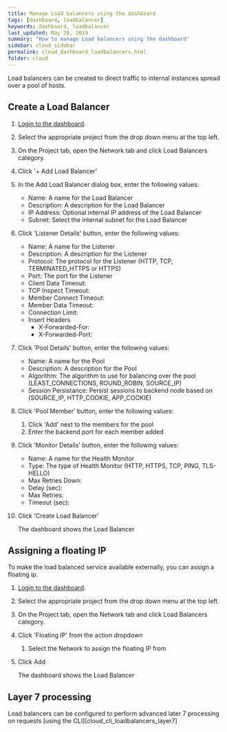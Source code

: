 ```yaml
---
title: Manage Load balancers using the dashboard
tags: [dashboard, loadbalancer]
keywords: dashboard, loadbalancer
last_updated: May 20, 2019
summary: "How to manage Load balancers using the dashboard"
sidebar: cloud_sidebar
permalink: cloud_dashboard_loadbalancers.html
folder: cloud
---
```


Load balancers can be created to direct traffic to internal instances spread over a pool of hosts.

## Create a Load Balancer

1. [Login to the dashboard](cloud_dashboard_login.html).

1. Select the appropriate project from the drop down menu at the top left.

1. On the Project tab, open the Network tab and click Load Balancers category.

1. Click '+ Add Load Balancer'

1. In the Add Load Balancer dialog box, enter the following values:

   * Name: A name for the Load Balancer
   * Description: A description for the Load Balancer
   * IP Address: Optional internal IP address of the Load Balancer
   * Subnet: Select the internal subnet for the Load Balancer

1. Click 'Listener Details' button, enter the following values:

   * Name: A name for the Listener
   * Description: A description for the Listener
   * Protocol: The protocol for the Listener (HTTP, TCP, TERMINATED_HTTPS or HTTPS)
   * Port: The port for the Listener
   * Client Data Timeout:
   * TCP Inspect Timeout:
   * Member Connect Timeout:
   * Member Data Timeout:
   * Connection Limit:
   * Insert Headers
     * X-Forwarded-For:
     * X-Forwarded-Port:

1. Click 'Pool Details' button, enter the following values:

   * Name: A name for the Pool
   * Description: A description for the Pool
   * Algorithm: The algorithm to use for balancing over the pool (LEAST_CONNECTIONS, ROUND_ROBIN, SOURCE_IP)
   * Session Persistance: Persist sessions to backend node based on (SOURCE_IP, HTTP_COOKIE, APP_COOKIE)

1. Click 'Pool Member' button, enter the following values:

   1. Click 'Add' next to the members for the pool
   1. Enter the backend port for each member added

1. Click 'Monitor Details' button, enter the following values:

   * Name: A name for the Health Monitor
   * Type: The type of Health Monitor (HTTP, HTTPS, TCP, PING, TLS-HELLO)
   * Max Retries Down:
   * Delay (sec):
   * Max Retries:
   * Timeout (sec):

1. Click 'Create Load Balancer'

   The dashboard shows the Load Balancer

## Assigning a floating IP

To make the load balanced service available externally, you can assign a floating ip.

1. [Login to the dashboard](cloud_dashboard_login.html).

1. Select the appropriate project from the drop down menu at the top left.

1. On the Project tab, open the Network tab and click Load Balancers category.

1. Click 'Floating IP' from the action dropdown

   1. Select the Network to assign the floating IP from

1. Click Add

   The dashboard shows the Load Balancer

## Layer 7 processing

Load balancers can be configured to perform advanced later 7 processing on requests [using the CLI][cloud_cli_loadbalancers_layer7]
